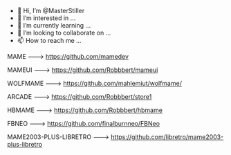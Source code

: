 - 👋 Hi, I’m @MasterStiller
- 👀 I’m interested in ...
- 🌱 I’m currently learning ...
- 💞️ I’m looking to collaborate on ...
- 📫 How to reach me ...

<!---
MasterStiller/MasterStiller is a ✨ special ✨ repository because its `README.md` (this file) appears on your GitHub profile.
You can click the Preview link to take a look at your changes.
--->

MAME ---> https://github.com/mamedev

MAMEUI ---> https://github.com/Robbbert/mameui

WOLFMAME ---> https://github.com/mahlemiut/wolfmame/

ARCADE ---> https://github.com/Robbbert/store1

HBMAME ---> https://github.com/Robbbert/hbmame

FBNEO ---> https://github.com/finalburnneo/FBNeo

MAME2003-PLUS-LIBRETRO ---> https://github.com/libretro/mame2003-plus-libretro
